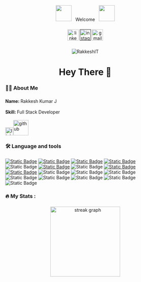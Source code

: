 <div align="center">
 <img src="https://user-images.githubusercontent.com/74038190/213844263-a8897a51-32f4-4b3b-b5c2-e1528b89f6f3.png" width="50px" /> &nbsp; Welcome &nbsp; <img src="https://user-images.githubusercontent.com/74038190/213844263-a8897a51-32f4-4b3b-b5c2-e1528b89f6f3.png" width="50px" />
</div>

###

<div align="center">
  <a href='https://www.linkedin.com/in/rakkesh444/'><img src="https://img.shields.io/static/v1?message=LinkedIn&logo=linkedin&label=&color=0077B5&logoColor=white&labelColor=&style=for-the-badge" height="35" alt="linkedin logo"  /></a>
 <a href=''><img src="https://img.shields.io/badge/website-000000?style=for-the-badge&logo=About.me&logoColor=white" height="35" alt="instagram logo"  /></a>
 <a href='mailto:rakkeshit@gmail.com'><img src="https://img.shields.io/static/v1?message=Gmail&logo=gmail&label=&color=D14836&logoColor=white&labelColor=&style=for-the-badge" height="35" alt="gmail logo"  />
</a>
</div>

###

<div align="center">
  <p align="center"> <img src="https://komarev.com/ghpvc/?username=RakkeshIT&label=Profile%20views&color=0e75b6&style=flat" alt="RakkeshIT" /> </p>
</div>

###

<h1 align="center">Hey There 👋</h1>

###

<h3 align="left">👩‍💻  About Me</h3>

###

<p align="left"> <b>Name: </b> Rakkesh Kumar J<br><br>
<b>Skill: </b> Full Stack Developer <br><br><a href='https://www.linkedin.com/in/rakkesh444/'><img width="25" height="25" src="https://img.icons8.com/color/48/linkedin.png" alt="linkedin" title="LinkedIn"/></a><a href='https://github.com/RakkeshIT'><img width="48" height="48" src="https://img.icons8.com/pulsar-color/48/github.png" alt="github" title="GitHub"/></a></p>

###

<h3 align="left">🛠 Language and tools</h3>

###

[![Static Badge](https://img.shields.io/badge/React%20-%20red)]([https://www.linkedin.com/in/rakkesh444/](https://github.com/RakkeshIT/React-Project))
[![Static Badge](https://img.shields.io/badge/Laravel%20-%20indigo)](https://github.com/RakkeshIT/Internship/tree/main/Laraval-2/projectA1)
[![Static Badge](https://img.shields.io/badge/HTML-%20blue)](https://github.com/RakkeshIT/Internship/blob/main/btWebsite/MainPage/index.html)
[![Static Badge](https://img.shields.io/badge/css-%20yellowgreen)](https://github.com/RakkeshIT/Internship/blob/main/btWebsite/MainPage/homepage.css)
![Static Badge](https://img.shields.io/badge/javascript-purple)
[![Static Badge](https://img.shields.io/badge/bootstrap-indigo)](https://github.com/RakkeshIT/Internship/blob/main/btWebsite/MainPage/index.html)
![Static Badge](https://img.shields.io/badge/Tailwind%20-%20red)
[![Static Badge](https://img.shields.io/badge/PHP%20-%20laravel%20-%20red)](https://laravel.com/)
[![Static Badge](https://img.shields.io/badge/laravel%20-%20Spatie%20-%20indigo)](https://github.com/RakkeshIT/Projects/blob/main/react-breez-inertia-A1/resources/js/Pages/Admin/List/RolePerList.jsx)
![Static Badge](https://img.shields.io/badge/Inertia%20Js%20-%20indigo)
![Static Badge](https://img.shields.io/badge/Mysql%20-%20black)
![Static Badge](https://img.shields.io/badge/Anaconda%20-%20green)
![Static Badge](https://img.shields.io/badge/Python-%20red)
![Static Badge](https://img.shields.io/badge/Numpy-%20indigo)
![Static Badge](https://img.shields.io/badge/Pandas-%20indigo)
![Static Badge](https://img.shields.io/badge/MatplotLib%20-%20red)
![Static Badge](https://img.shields.io/badge/Redux-%20BISCOTTI%20)



###

<h3 align="left">🔥   My Stats :</h3>

###

<div align="center">
  <img src="https://streak-stats.demolab.com?user=RakkeshIT&locale=en&mode=daily&theme=dark&hide_border=false&border_radius=5&order=3" height="220" alt="streak graph"  />
</div>

###
